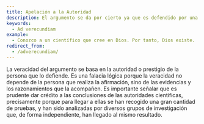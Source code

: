 ```yaml
---
title: Apelación a la Autoridad
description: El argumento se da por cierto ya que es defendido por una autoridad.
keywords:
  - Ad verecundiam
example:
  - Conozco a un científico que cree en Dios. Por tanto, Dios existe.
redirect_from:
  - /adverecundiam/
---
```

La veracidad del argumento se basa en la autoridad o prestigio de la persona que lo defiende. Es una falacia lógica porque la veracidad no depende de la persona que realiza la afirmación, sino de las evidencias y los razonamientos que la acompañen. Es importante señalar que es prudente dar crédito a las conclusiones de las autoridades científicas, precisamente porque para llegar a ellas se han recogido una gran cantidad de pruebas, y han sido analizadas por diversos grupos de investigación que, de forma independiente, han llegado al mismo resultado.
